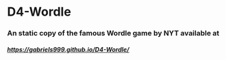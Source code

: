 # D4-Wordle

### An static copy of the famous Wordle game by NYT available at 
##### https://gabriels999.github.io/D4-Wordle/
